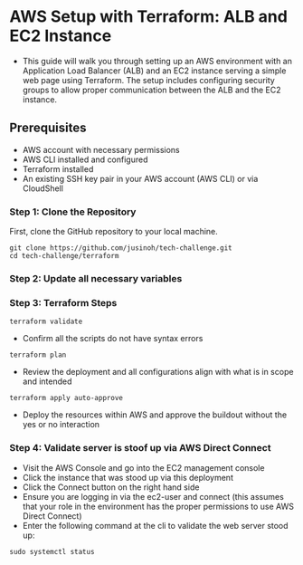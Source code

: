# AWS Setup with Terraform: ALB and EC2 Instance

- This guide will walk you through setting up an AWS environment with an Application Load Balancer (ALB) and an EC2 instance serving a simple web page using Terraform. The setup includes configuring security groups to allow proper communication between the ALB and the EC2 instance.

## Prerequisites

- AWS account with necessary permissions
- AWS CLI installed and configured
- Terraform installed
- An existing SSH key pair in your AWS account (AWS CLI) or via CloudShell

### Step 1: Clone the Repository

First, clone the GitHub repository to your local machine.
```
git clone https://github.com/jusinoh/tech-challenge.git
cd tech-challenge/terraform
```

### Step 2: Update all necessary variables

### Step 3: Terraform Steps

```
terraform validate
```
- Confirm all the scripts do not have syntax errors

```
terraform plan
```
- Review the deployment and all configurations align with what is in scope and intended

```
terraform apply auto-approve
```
- Deploy the resources within AWS and approve the buildout without the yes or no interaction

### Step 4: Validate server is stoof up via AWS Direct Connect

- Visit the AWS Console and go into the EC2 management console
- Click the instance that was stood up via this deployment
- Click the Connect button on the right hand side
- Ensure you are logging in via the ec2-user and connect (this assumes that your role in the environment has the proper permissions to use AWS Direct Connect)
- Enter the following command at the cli to validate the web server stood up:
```
sudo systemctl status
```
